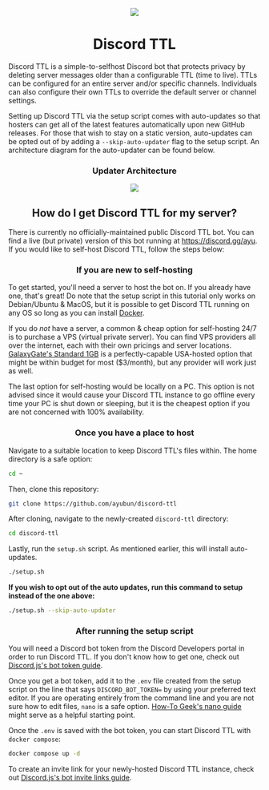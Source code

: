<p align="center">
  <img src="https://github.com/ayubun/discord-ttl/assets/49354780/671b667d-dbd0-472e-93b5-d771b7a7d637" />
</p>
<p align="center">
  <h1 align="center">Discord TTL</h1>
</p>

Discord TTL is a simple-to-selfhost Discord bot that protects privacy by deleting server messages older than a configurable TTL (time to live).
TTLs can be configured for an entire server and/or specific channels. Individuals can also configure their own TTLs to override the default server or channel settings.

Setting up Discord TTL via the setup script comes with auto-updates so that hosters can get all of the latest features automatically upon new GitHub releases. 
For those that wish to stay on a static version, auto-updates can be opted out of by adding a `--skip-auto-updater` flag to the setup script. An architecture 
diagram for the auto-updater can be found below.



<p align="center">
  <h3 align="center">Updater Architecture</h3>
</p>
<p align="center">
  <img src="https://github.com/ayubun/discord-ttl/assets/49354780/6de91184-ef05-4c69-b397-cda015e6601c" />
</p>

<p align="center">
  <h2 align="center">How do I get Discord TTL for my server?</h2>
</p>


There is currently no officially-maintained public Discord TTL bot. You can find a live (but private) version of this bot running at https://discord.gg/ayu. 
If you would like to self-host Discord TTL, follow the steps below:

<p align="center">
  <h3 align="center">If you are new to self-hosting</h3>
</p>

To get started, you'll need a server to host the bot on. If you already have one, that's great! Do note that the setup script in this tutorial only works 
on Debian/Ubuntu & MacOS, but it is possible to get Discord TTL running on any OS so long as you can install <a href="https://docs.docker.com/engine/install">Docker</a>.

If you do *not* have a server, a common & cheap option for self-hosting 24/7 is to purchase a VPS (virtual private server). You can find VPS providers all over the internet, 
each with their own pricings and server locations. <a href="https://galaxygate.net/hosting/vps">GalaxyGate's Standard 1GB</a> is a perfectly-capable USA-hosted option 
that might be within budget for most ($3/month), but any provider will work just as well.

The last option for self-hosting would be locally on a PC. This option is not advised since it would cause your Discord TTL instance to go offline every time your PC 
is shut down or sleeping, but it is the cheapest option if you are not concerned with 100% availability.

<p align="center">
  <h3 align="center">Once you have a place to host</h3>
</p>

Navigate to a suitable location to keep Discord TTL's files within. The home directory is a safe option:
```bash
cd ~
```
Then, clone this repository:
```bash
git clone https://github.com/ayubun/discord-ttl
```
After cloning, navigate to the newly-created `discord-ttl` directory:
```bash
cd discord-ttl
```
Lastly, run the `setup.sh` script. As mentioned earlier, this will install auto-updates.
```bash
./setup.sh
```
**If you wish to opt out of the auto updates, run this command to setup instead of the one above:**
```bash
./setup.sh --skip-auto-updater
```

<p align="center">
  <h3 align="center">After running the setup script</h3>
</p>

You will need a Discord bot token from the Discord Developers portal in order to run Discord TTL. If you don't know how to get one, check out [Discord.js's bot token guide](https://ayu.dev/r/discord-bot-token-guide).

Once you get a bot token, add it to the `.env` file created from the setup script on the line that says `DISCORD_BOT_TOKEN=` by using your preferred text editor. If you are operating entirely from the 
command line and you are not sure how to edit files, `nano` is a safe option. [How-To Geek's nano guide](https://www.howtogeek.com/42980/the-beginners-guide-to-nano-the-linux-command-line-text-editor) might 
serve as a helpful starting point.

Once the `.env` is saved with the bot token, you can start Discord TTL with `docker compose`:
```bash
docker compose up -d
```

To create an invite link for your newly-hosted Discord TTL instance, check out [Discord.js's bot invite links guide](https://discordjs.guide/preparations/adding-your-bot-to-servers.html).

